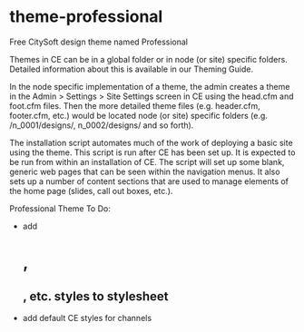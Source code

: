 theme-professional
==================

Free CitySoft design theme named Professional

Themes in CE can be in a global folder or in node (or site) specific folders.  Detailed information about this is
available in our Theming Guide.

In the node specific implementation of a theme, the admin creates a theme in the Admin > Settings > Site Settings
screen in CE using the head.cfm and foot.cfm files.  Then the more detailed theme files (e.g. header.cfm,
footer.cfm, etc.) would be located node (or site) specific folders (e.g. /n_0001/designs/, n_0002/designs/
and so forth).

The installation script automates much of the work of deploying a basic site using the theme.  This script is
run after CE has been set up.  It is expected to be run from within an installation of CE.  The script will
set up some blank, generic web pages that can be seen within the navigation menus.  It also sets up a number
of content sections that are used to manage elements of the home page (slides, call out boxes, etc.).

Professional Theme To Do:
- add <h1>, <h2>, etc. styles to stylesheet
- add default CE styles for channels

